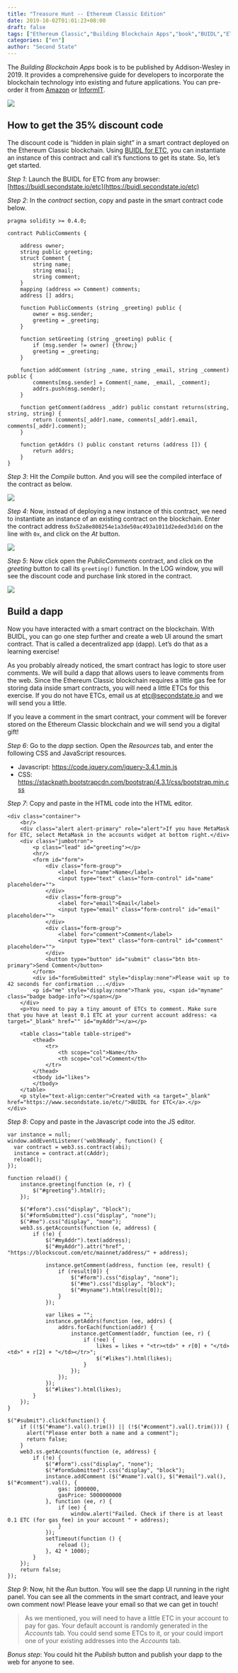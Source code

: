 ```yaml
---
title: "Treasure Hunt -- Ethereum Classic Edition"
date: 2019-10-02T01:01:23+08:00
draft: false
tags: ["Ethereum Classic","Building Blockchain Apps","book","BUIDL","ETC"]
categories: ["en"]
author: "Second State"
---
```


The *Building Blockchain Apps* book is to be published by Addison-Wesley in 2019. It provides a comprehensive guide for developers to incorporate the blockchain technology into existing and future applications. You can pre-order it from [Amazon](https://www.amazon.com/Building-Blockchain-Apps-Michael-Yuan/dp/0135172322/) or [InformIT](http://www.informit.com/store/building-blockchain-apps-9780135172322).

![](/images/20191002-book-etc-01.png)

## How to get the 35% discount code

The discount code is “hidden in plain sight” in a smart contract deployed on the Ethereum Classic blockchain. Using [BUIDL for ETC](http://secondstate.io/etc), you can instantiate an instance of this contract and call it’s functions to get its state. So, let’s get started. 

*Step 1*: Launch the BUIDL for ETC from any browser: [https://buidl.secondstate.io/etc](https://buidl.secondstate.io/etc) 

*Step 2*: In the *contract* section, copy and paste in the smart contract code below.

```
pragma solidity >= 0.4.0;

contract PublicComments {

    address owner;
    string public greeting;
    struct Comment {
        string name;
        string email;
        string comment;
    }
    mapping (address => Comment) comments;
    address [] addrs;

    function PublicComments (string _greeting) public {
        owner = msg.sender;
        greeting = _greeting;
    }

    function setGreeting (string _greeting) public {
        if (msg.sender != owner) {throw;}
        greeting = _greeting;
    }

    function addComment (string _name, string _email, string _comment) public {
        comments[msg.sender] = Comment(_name, _email, _comment);
        addrs.push(msg.sender);
    }

    function getComment(address _addr) public constant returns(string, string, string) {
        return (comments[_addr].name, comments[_addr].email, comments[_addr].comment);
    }

    function getAddrs () public constant returns (address []) {
        return addrs;
    }
}
```

*Step 3*: Hit the *Compile* button. And you will see the compiled interface of the contract as below. 

![](/images/20191002-book-etc-02.png)

*Step 4*: Now, instead of deploying a new instance of this contract, we need to instantiate an instance of an existing contract on the blockchain. Enter the contract address `0x52a8e808254e1a3de50ac493a1011d2eded3d1dd` on the line with `0x`, and click on the *At* button. 

![](/images/20191002-book-etc-03.png)

*Step 5*: Now click open the *PublicComments* contract, and click on the *greeting* button to call its `greeting()` function. In the LOG window, you will see the discount code and purchase link stored in the contract. 

![](/images/20191002-book-etc-04.png)

## Build a dapp

Now you have interacted with a smart contract on the blockchain. With BUIDL, you can go one step further and create a web UI around the smart contract. That is called a decentralized app (dapp). Let’s do that as a learning exercise! 

As you probably already noticed, the smart contract has logic to store user comments. We will build a dapp that allows users to leave comments from the web. Since the Ethereum Classic blockchain requires a little gas fee for storing data inside smart contracts, you will need a little ETCs for this exercise. If you do not have ETCs, email us at etc@secondstate.io and we will send you a little. 

If you leave a comment in the smart contract, your comment will be forever stored on the Ethereum Classic blockchain and we will send you a digital gift!

*Step 6*: Go to the *dapp* section. Open the *Resources* tab, and enter the following CSS and JavaScript resources. 

* Javascript: https://code.jquery.com/jquery-3.4.1.min.js
* CSS: https://stackpath.bootstrapcdn.com/bootstrap/4.3.1/css/bootstrap.min.css

*Step 7*: Copy and paste in the HTML code into the HTML editor. 

```
<div class="container">
    <br/>
    <div class="alert alert-primary" role="alert">If you have MetaMask for ETC, select MetaMask in the accounts widget at bottom right.</div>
    <div class="jumbotron">
        <p class="lead" id="greeting"></p>
        <hr/>
        <form id="form">
            <div class="form-group">
                <label for="name">Name</label>
                <input type="text" class="form-control" id="name" placeholder="">
            </div>
            <div class="form-group">
                <label for="email">Email</label>
                <input type="email" class="form-control" id="email" placeholder="">
            </div>
            <div class="form-group">
                <label for="comment">Comment</label>
                <input type="text" class="form-control" id="comment" placeholder="">
            </div>
            <button type="button" id="submit" class="btn btn-primary">Send Comment</button>
        </form>
        <div id="formSubmitted" style="display:none">Please wait up to 42 seconds for confirmation ...</div>
        <p id="me" style="display:none">Thank you, <span id="myname" class="badge badge-info"></span></p>
    </div>
    <p>You need to pay a tiny amount of ETCs to comment. Make sure that you have at least 0.1 ETC at your current account address: <a target="_blank" href="" id="myAddr"></a></p>
    
    <table class="table table-striped">
        <thead>
            <tr>
                <th scope="col">Name</th>
                <th scope="col">Comment</th>
            </tr>
        </thead>
        <tbody id="likes">
        </tbody>
    </table>
    <p style="text-align:center">Created with <a target="_blank" href="https://www.secondstate.io/etc/">BUIDL for ETC</a>.</p>
</div>
```

*Step 8*: Copy and paste in the Javascript code into the JS editor. 

```
var instance = null;
window.addEventListener('web3Ready', function() {
  var contract = web3.ss.contract(abi);
  instance = contract.at(cAddr);
  reload();
});

function reload() {
    instance.greeting(function (e, r) {
        $("#greeting").html(r);
    });
    
    $("#form").css("display", "block");
    $("#formSubmitted").css("display", "none");
    $("#me").css("display", "none");
    web3.ss.getAccounts(function (e, address) {
        if (!e) {
            $("#myAddr").text(address);
            $("#myAddr").attr("href", "https://blockscout.com/etc/mainnet/address/" + address);

            instance.getComment(address, function (ee, result) {
                if (result[0]) {
                    $("#form").css("display", "none");
                    $("#me").css("display", "block");
                    $("#myname").html(result[0]);
                }
            });
            
            var likes = "";
            instance.getAddrs(function (ee, addrs) {
                addrs.forEach(function(addr) {
                    instance.getComment(addr, function (ee, r) {
                        if (!ee) {
                            likes = likes + "<tr><td>" + r[0] + "</td><td>" + r[2] + "</td></tr>";
                            $("#likes").html(likes);
                        }
                    });
                });
            });
            $("#likes").html(likes);
        }
    });
}

$("#submit").click(function() {
    if ((!$("#name").val().trim()) || (!$("#comment").val().trim())) {
      alert("Please enter both a name and a comment");
      return false;
    }
    web3.ss.getAccounts(function (e, address) {
        if (!e) {
            $("#form").css("display", "none");
            $("#formSubmitted").css("display", "block");
            instance.addComment ($("#name").val(), $("#email").val(), $("#comment").val(), {
                gas: 1000000,
                gasPrice: 5000000000
            }, function (ee, r) {
                if (ee) {
                    window.alert("Failed. Check if there is at least 0.1 ETC (for gas fee) in your account " + address);
                }
            });
            setTimeout(function () {
                reload ();
            }, 42 * 1000);
        }
    });
    return false;
});
```

*Step 9*: Now, hit the *Run* button. You will see the dapp UI running in the right panel. You can see all the comments in the smart contract, and leave your own comment now! Please leave your email so that we can get in touch!

>As we mentioned, you will need to have a little ETC in your account to pay for gas. Your default account is randomly generated in the *Accounts* tab. You could send some ETCs to it, or your could import one of your existing addresses into the *Accounts* tab. 

*Bonus step*: You could hit the *Publish* button and publish your dapp to the web for anyone to see. 

